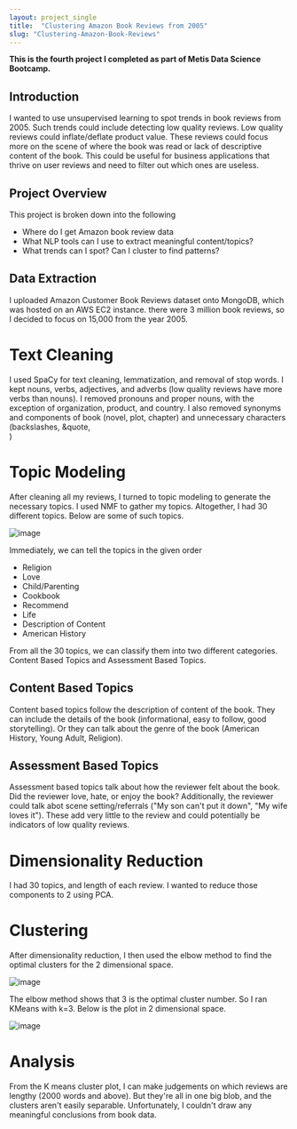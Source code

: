 ```yaml
---
layout: project_single
title:  "Clustering Amazon Book Reviews from 2005"
slug: "Clustering-Amazon-Book-Reviews"
---
```


**This is the fourth project I completed as part of Metis Data Science Bootcamp.**


## Introduction

I wanted to use unsupervised learning to spot trends in book reviews from 2005. Such trends could include detecting low quality reviews. Low quality reviews could inflate/deflate product value. These reviews could focus more on the scene of where the book was read or lack of descriptive content of the book. This could be useful for business applications that thrive on user reviews and need to filter out which ones are useless. 

## Project Overview

This project is broken down into the following

* Where do I get Amazon book review data
* What NLP tools can I use to extract meaningful content/topics?
* What trends can I spot? Can I cluster to find patterns?

## Data Extraction

I uploaded Amazon Customer Book Reviews dataset onto MongoDB, which was hosted on an AWS EC2 instance. there were 3 million book reviews, so I decided to focus on 15,000 from the year 2005. 

# Text Cleaning

I used SpaCy for text cleaning, lemmatization, and removal of stop words. I kept nouns, verbs, adjectives, and adverbs (low quality reviews have more verbs than nouns). I removed pronouns and proper nouns, with the exception of organization, product, and country. I also removed synonyms and components of book (novel, plot, chapter) and unnecessary characters (backslashes, &quote, <br>)

# Topic Modeling

After cleaning all my reviews, I turned to topic modeling to generate the necessary topics. I used NMF to gather my topics. Altogether, I had 30 different topics. Below are some of such topics. 

![image]({{site.url}}/images/projects/clustering-amazon-book-reviews/Topics_0_to_7.png)

Immediately, we can tell the topics in the given order

* Religion
* Love
* Child/Parenting
* Cookbook
* Recommend
* Life
* Description of Content
* American History

From all the 30 topics, we can classify them into two different categories. Content Based Topics and Assessment Based Topics. 

## Content Based Topics

Content based topics follow the description of content of the book. They can include the details of the book (informational, easy to follow, good storytelling). Or they can talk about the genre of the book (American History, Young Adult, Religion). 

## Assessment Based Topics

Assessment based topics talk about how the reviewer felt about the book. Did the reviewer love, hate, or enjoy the book? Additionally, the reviewer could talk abot scene setting/referrals ("My son can't put it down", "My wife loves it"). These add very little to the review and could potentially be indicators of low quality reviews. 

# Dimensionality Reduction

I had 30 topics, and length of each review. I wanted to reduce those components to 2 using PCA. 

# Clustering

After dimensionality reduction, I then used the elbow method to find the optimal clusters for the 2 dimensional space. 

![image]({{site.url}}/images/projects/clustering-amazon-book-reviews/Inertia_Curve.png)

The elbow method shows that 3 is the optimal cluster number. So I ran KMeans with k=3. Below is the plot in 2 dimensional space. 

![image]({{site.url}}/images/projects/clustering-amazon-book-reviews/Book_Clusters.png)

# Analysis

From the K means cluster plot, I can make judgements on which reviews are lengthy (2000 words and above). But they're all in one big blob, and the clusters aren't easily separable. Unfortunately, I couldn't draw any meaningful conclusions from book data. 